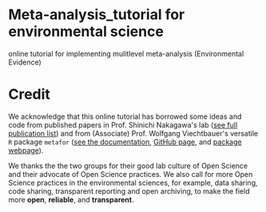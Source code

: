 # Meta-analysis_tutorial for environmental science
online tutorial for implementing mulitlevel meta-analysis (Environmental Evidence) 

# Credit
We acknowledge that this online tutorial has borrowed some ideas and code from published papers in Prof. Shinichi Nakagawa's lab ([see full publication list](http://www.i-deel.org/publications.html)) and from  (Associate) Prof. Wolfgang Viechtbauer's versatile `R` package `metafor` ([see the documentation](https://wviechtb.github.io/metafor/), [GitHub page](https://github.com/cran/metafor), and [package webpage](https://www.metafor-project.org/)). 

We thanks the the two groups for their good lab culture of Open Science and their advocate of Open Science practices. We also call for more Open Science practices in the environmental sciences, for example, data sharing, code sharing, transparent reporting and open archiving, to make the field more **open**, **reliable**, and **transparent**.
